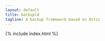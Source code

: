 ```yaml
---
layout: default
title: backupld
tagline: A backup framework based on Attic
---
```

{% include index.html %}
